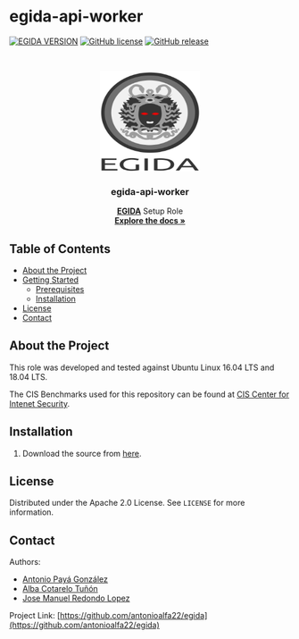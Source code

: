 # egida-api-worker

<!-- PROJECT SHIELDS -->
[![EGIDA VERSION](https://img.shields.io/badge/egida-v2.0.0-blue?style=for-the-badge&logo=ansible&color=ff69b4)](https://github.com/antonioalfa22/egida)
[![GitHub license](https://img.shields.io/badge/license-Apache-blue?style=for-the-badge)](https://github.com/antonioalfa22/egida-api-worker/blob/master/LICENSE)
[![GitHub release](https://img.shields.io/badge/release-v.2.0.0-yellowgreen?style=for-the-badge)](https://github.com/antonioalfa22/egida-api-worker/releases)

<!-- PROJECT LOGO -->

<br />
<p align="center">
  <a href="https://github.com/antonioalfa22/egida-api-worker">
    <img src="img/logo.svg" alt="Logo" width="180" height="180">
  </a>

  <h3 align="center">egida-api-worker</h3>

  <p align="center">
    <a href="https://github.com/antonioalfa22/egida"><strong>EGIDA</strong></a> Setup Role
    <br />
    <a href="https://github.com/antonioalfa22/egida-api-worker"><strong>Explore the docs »</strong></a>
    <br />
  </p>
</p>

<!-- TABLE OF CONTENTS -->
## Table of Contents

* [About the Project](#about-the-project)
* [Getting Started](#getting-started)
  * [Prerequisites](#prerequisites)
  * [Installation](#installation)
* [License](#license)
* [Contact](#contact)

<!-- ABOUT THE PROJECT -->
## About the Project

This role was developed and tested against Ubuntu Linux 16.04 LTS and 18.04 LTS.

The CIS Benchmarks used for this repository can be found at [CIS Center for Intenet Security](https://www.cisecurity.org/cis-benchmarks/).

<!-- GETTING STARTED -->

## Installation

1. Download the source from [here](https://github.com/antonioalfa22/egida-api-worker/releases).

<!-- LICENSE -->
## License

Distributed under the Apache 2.0 License. See `LICENSE` for more information.

<!-- CONTACT -->
## Contact

Authors:

* [Antonio Payá González](https://antoniopg.tk)
* [Alba Cotarelo Tuñón](https://antoniopg.tk)
* [Jose Manuel Redondo Lopez](http://orcid.org/0000-0002-0939-0186)

Project Link: [https://github.com/antonioalfa22/egida](https://github.com/antonioalfa22/egida)
